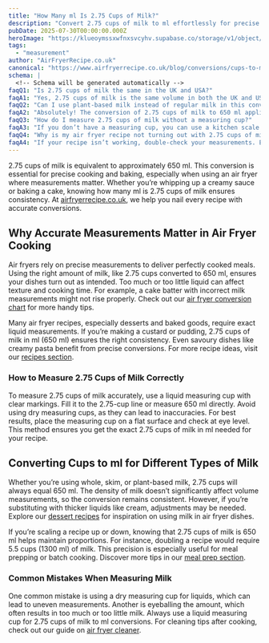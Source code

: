 ```yaml
---
title: "How Many ml Is 2.75 Cups of Milk?"
description: "Convert 2.75 cups of milk to ml effortlessly for precise cooking and baking. Get accurate measurements every time with our simple guide."
pubDate: 2025-07-30T00:00:00.000Z
heroImage: "https://klueoymssxwfnxsvcyhv.supabase.co/storage/v1/object/public/Shmucket/how-many-ml-is-2-75-cups-of-milk.webp"
tags:
  - "measurement"
author: "AirFryerRecipe.co.uk"
canonical: "https://www.airfryerrecipe.co.uk/blog/conversions/cups-to-ml/how-many-ml-is-2-75-cups-of-milk"
schema: |
  <!-- Schema will be generated automatically -->
faqQ1: "Is 2.75 cups of milk the same in the UK and USA?"
faqA1: "Yes, 2.75 cups of milk is the same volume in both the UK and USA. However, cup sizes can vary slightly in other countries, so it’s best to use a standard measuring cup for accuracy."
faqQ2: "Can I use plant-based milk instead of regular milk in this conversion?"
faqA2: "Absolutely! The conversion of 2.75 cups of milk to 650 ml applies to any liquid milk, including almond, soy, or oat milk. The density may vary slightly, but the volume measurement remains the same."
faqQ3: "How do I measure 2.75 cups of milk without a measuring cup?"
faqA3: "If you don’t have a measuring cup, you can use a kitchen scale. Since 1 ml of milk weighs roughly 1 gram, 650 ml would be about 650 grams. Alternatively, use a standard mug (about 240 ml) and adjust accordingly."
faqQ4: "Why is my air fryer recipe not turning out with 2.75 cups of milk?"
faqA4: "If your recipe isn’t working, double-check your measurements. Ensure you’ve converted 2.75 cups of milk to 650 ml accurately. Also, consider factors like air fryer temperature and cooking time, which can affect results."
---
```

<p>2.75 cups of milk is equivalent to approximately 650 ml. This conversion is essential for precise cooking and baking, especially when using an air fryer where measurements matter. Whether you’re whipping up a creamy sauce or baking a cake, knowing how many ml is 2.75 cups of milk ensures consistency. At <a href=https://www.airfryerrecipe.co.uk/>airfryerrecipe.co.uk</a>, we help you nail every recipe with accurate conversions.</p>  

<h2>Why Accurate Measurements Matter in Air Fryer Cooking</h2>  
<p>Air fryers rely on precise measurements to deliver perfectly cooked meals. Using the right amount of milk, like 2.75 cups converted to 650 ml, ensures your dishes turn out as intended. Too much or too little liquid can affect texture and cooking time. For example, a cake batter with incorrect milk measurements might not rise properly. Check out our <a href=https://www.airfryerrecipe.co.uk/air-fryer-conversion-chart>air fryer conversion chart</a> for more handy tips.</p>  

<p>Many air fryer recipes, especially desserts and baked goods, require exact liquid measurements. If you’re making a custard or pudding, 2.75 cups of milk in ml (650 ml) ensures the right consistency. Even savoury dishes like creamy pasta benefit from precise conversions. For more recipe ideas, visit our <a href=https://www.airfryerrecipe.co.uk/recipes>recipes section</a>.</p>  

<h3>How to Measure 2.75 Cups of Milk Correctly</h3>  
<p>To measure 2.75 cups of milk accurately, use a liquid measuring cup with clear markings. Fill it to the 2.75-cup line or measure 650 ml directly. Avoid using dry measuring cups, as they can lead to inaccuracies. For best results, place the measuring cup on a flat surface and check at eye level. This method ensures you get the exact 2.75 cups of milk in ml needed for your recipe.</p>  

<h2>Converting Cups to ml for Different Types of Milk</h2>  
<p>Whether you’re using whole, skim, or plant-based milk, 2.75 cups will always equal 650 ml. The density of milk doesn’t significantly affect volume measurements, so the conversion remains consistent. However, if you’re substituting with thicker liquids like cream, adjustments may be needed. Explore our <a href=https://www.airfryerrecipe.co.uk/recipe-category/dessert>dessert recipes</a> for inspiration on using milk in air fryer dishes.</p>  

<p>If you’re scaling a recipe up or down, knowing that 2.75 cups of milk is 650 ml helps maintain proportions. For instance, doubling a recipe would require 5.5 cups (1300 ml) of milk. This precision is especially useful for meal prepping or batch cooking. Discover more tips in our <a href=https://www.airfryerrecipe.co.uk/recipe-category/meal-prep>meal prep section</a>.</p>  

<h3>Common Mistakes When Measuring Milk</h3>  
<p>One common mistake is using a dry measuring cup for liquids, which can lead to uneven measurements. Another is eyeballing the amount, which often results in too much or too little milk. Always use a liquid measuring cup for 2.75 cups of milk to ml conversions. For cleaning tips after cooking, check out our guide on <a href=https://www.airfryerrecipe.co.uk/air-fryer-cleaner>air fryer cleaner</a>.</p>

